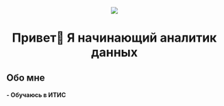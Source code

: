 <div align="center">
  <img src="https://i.gifer.com/4qo9.gif" align="center"/>
</div>

<h1 align="center">Привет👋 Я начинающий аналитик данных</h1>

<h2 align="left">Обо мне</h2>
<h4 align="left">- Обучаюсь в ИТИС</h4>
